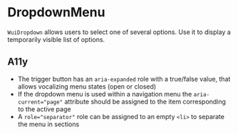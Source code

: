 <script setup>
import DemoDropdown from '@/components/dropdown/demos/DemoDropdown.vue'
</script>

# DropdownMenu

`WuiDropdown` allows users to select one of several options. Use it to display a temporarily visible list of options.

## A11y

- The trigger button has an `aria-expanded` role with a true/false value, that allows vocalizing menu states (open or closed)
- Ιf the dropdown menu is used within a navigation menu the `aria-current="page"` attribute should be assigned to the item corresponding to the active page
- A `role="separator"` role can be assigned to an empty `<li>` to separate the menu in sections
